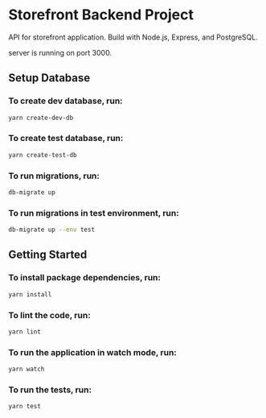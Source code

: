 # Storefront Backend Project

API for storefront application. Build with Node.js, Express, and PostgreSQL.

server is running on port 3000.

## Setup Database

### To create dev database, run:

```bash
yarn create-dev-db
```

### To create test database, run:

```bash
yarn create-test-db
```

### To run migrations, run:

```bash
db-migrate up
```

### To run migrations in test environment, run:

```bash
db-migrate up --env test
```

## Getting Started
### To install package dependencies, run:

```bash
yarn install
```
### To lint the code, run:

```bash
yarn lint
```

### To run the application in watch mode, run:

```bash
yarn watch
```

### To run the tests, run:

```bash
yarn test
```




